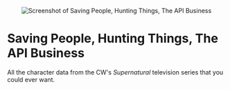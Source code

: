 <p align="center">
<img alt="Screenshot of Saving People, Hunting Things, The API Business" src="https://user-images.githubusercontent.com/111663583/201507344-ad0ea063-1408-4794-ad52-dde4f7f3b189.gif"></img>
</p>


# Saving People, Hunting Things, The API Business
All the character data from the CW's *Supernatural* television series that you could ever want.
